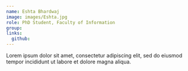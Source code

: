 ```yaml
---
name: Eshta Bhardwaj
image: images/Eshta.jpg
role: PhD Student, Faculty of Information
group: 
links:
  github: 
---
```


Lorem ipsum dolor sit amet, consectetur adipiscing elit, sed do eiusmod tempor incididunt ut labore et dolore magna aliqua.
